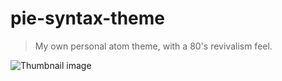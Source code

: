 # pie-syntax-theme
> My own personal atom theme, with a 80's revivalism feel.

![Thumbnail
image](https://github.com/offeringofpie/pie-syntax-theme/raw/master/images/screenshot.jpg)
